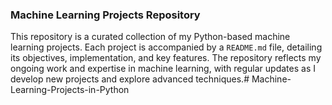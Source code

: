 ### Machine Learning Projects Repository

This repository is a curated collection of my Python-based machine learning projects. Each project is accompanied by a `README.md` file, detailing its objectives, implementation, and key features. The repository reflects my ongoing work and expertise in machine learning, with regular updates as I develop new projects and explore advanced techniques.# Machine-Learning-Projects-in-Python

